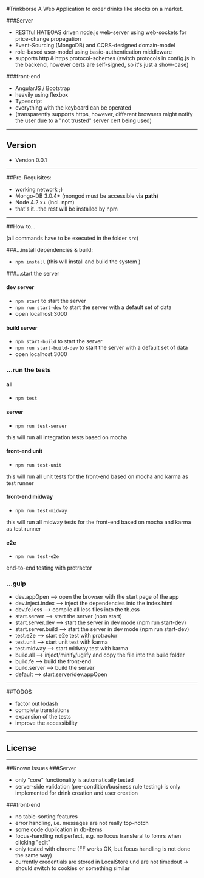 #Trinkbörse
A Web Application to order drinks like stocks on a market.

###Server
* RESTful HATEOAS driven node.js web-server using web-sockets for price-change propagation
* Event-Sourcing (MongoDB) and CQRS-designed domain-model
* role-based user-model using basic-authentication middleware
* supports http & https protocol-schemes (switch protocols in config.js in the backend, however certs are self-signed, 
so it's just a show-case)

###front-end
* AngularJS / Bootstrap
* heavily using flexbox
* Typescript
* everything with the keyboard can be operated
* (transparently supports https, however, different browsers might notify the user due to a "not trusted" server cert 
being used)

<hr>

## Version

* Version 0.0.1

<hr>

##Pre-Requisites:
* working network ;)
* Mongo-DB 3.0.4+ (mongod must be accessible via **path**)
* Node 4.2.x+ (incl. npm)
* that's it...the rest will be installed by npm

<hr>

##How to...

(all commands have to be executed in the folder `src`)

###...install dependencies & build:
* `npm install` (this will install and build the system )

###...start the server
#### dev server
* `npm start` to start the server
* `npm run start-dev` to start the server with a default set of data
* open localhost:3000

#### build server
* `npm start-build` to start the server
* `npm run start-build-dev` to start the server with a default set of data
* open localhost:3000 

### ...run the tests
#### all
* `npm test`

#### server
* `npm run test-server` 

this will run all integration tests based on mocha

#### front-end unit
* `npm run test-unit` 

this will run all unit tests for the front-end based on mocha and karma as test runner

#### front-end midway
* `npm run test-midway`

this will run all midway tests for the front-end based on mocha and karma as test runner

#### e2e
* `npm run test-e2e`

end-to-end testing with protractor

### ...gulp

*   dev.appOpen        --> open the browser with the start page of the app
*   dev.inject.index   --> inject the dependencies into the index.html
*   dev.fe.less        --> compile all less files into the tb.css  
*   start.server       --> start the server (npm start)
*   start.server.dev   --> start the server in dev mode (npm run start-dev)
*   start.server.build --> start the server in dev mode (npm run start-dev)
*   test.e2e           --> start e2e test with protractor
*   test.unit          --> start unit test with karma
*   test.midway        --> start midway test with karma
*   build.all          --> inject/minify/uglify and copy the file into the build folder
*   build.fe           --> build the front-end
*   build.server       --> build the server
*   default            --> start.server/dev.appOpen


<hr>

##TODOS
* factor out lodash
* complete translations
* expansion of the tests
* improve the accessibility 

<hr>

## License


<hr>

##Known Issues
###Server
  * only "core" functionality is automatically tested
  * server-side validation (pre-condition/business rule testing) is only implemented for drink creation and user creation 

###front-end
* no table-sorting features
* error handling, i.e. messages are not really top-notch
* some code duplication in db-items
* focus-handling not perfect, e.g. no focus transferal to fomrs when clicking "edit"
* only tested with chrome (FF works OK, but focus handling is not done the same way)
* currently credentials are stored in LocalStore und are not timedout -> should switch to cookies or something similar